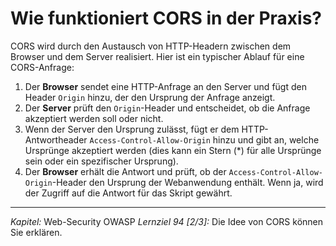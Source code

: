 # Wie funktioniert CORS in der Praxis?

CORS wird durch den Austausch von HTTP-Headern zwischen dem Browser und dem Server realisiert. Hier ist ein typischer Ablauf für eine CORS-Anfrage:
  1. Der **Browser** sendet eine HTTP-Anfrage an den Server und fügt den Header `Origin` hinzu, der den Ursprung der Anfrage anzeigt.
  2. Der **Server** prüft den `Origin`-Header und entscheidet, ob die Anfrage akzeptiert werden soll oder nicht. 
  3. Wenn der Server den Ursprung zulässt, fügt er dem HTTP-Antwortheader `Access-Control-Allow-Origin` hinzu und gibt an, welche Ursprünge akzeptiert werden (dies kann ein Stern (*) für alle Ursprünge sein oder ein spezifischer Ursprung).
  4. Der **Browser** erhält die Antwort und prüft, ob der `Access-Control-Allow-Origin`-Header den Ursprung der Webanwendung enthält. Wenn ja, wird der Zugriff auf die Antwort für das Skript gewährt.

---

_Kapitel:_ Web-Security OWASP
_Lernziel 94 \[2/3\]:_ Die Idee von CORS können Sie erklären.
